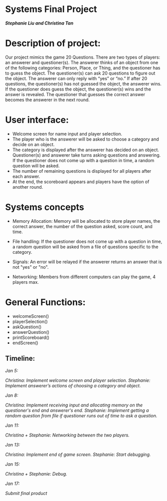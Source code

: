 # Systems Final Project

**_Stephanie Liu and Christina Tan_**

# Description of project:
Our project mimics the game 20 Questions. There are two types of players: an answerer and questioner(s). The answerer thinks of an object from one of the following categories: Person, Place, or Thing, and the questioner has to guess the object. The questioner(s) can ask 20 questions to figure out the object. The answerer can only reply with “yes” or “no.” If after 20 questions, the questioner(s) has not guessed the object, the answerer wins. If the questioner does guess the object, the questioner(s) wins and the answer is revealed. The questioner that guesses the correct answer becomes the answerer in the next round.

# User interface:
- Welcome screen for name input and player selection.
- The player who is the answerer will be asked to choose a category and decide on an object.
- The category is displayed after the answerer has decided on an object. Questioner(s) and answerer take turns asking questions and answering. If the questioner does not come up with a question in time, a random question will be asked.
- The number of remaining questions is displayed for all players after each answer.
- At the end, the scoreboard appears and players have the option of another round.

# Systems concepts
- Memory Allocation: Memory will be allocated to store player names, the correct answer, the number of the question asked, score count, and time.

- File handling: If the questioner does not come up with a question in time, a random question will be asked from a file of questions specific to the category.

- Signals: An error will be relayed if the answerer returns an answer that is not "yes" or "no".

- Networking: Members from different computers can play the game, 4 players max.

# General Functions:
- welcomeScreen()
- playerSelection()
- askQuestion()
- answerQuestion()
- printScoreboard()
- endScreen()

## Timeline:
<i> Jan 5: <i>

  Christina: Implement welcome screen and player selection.
  Stephanie: Implement answerer’s actions of choosing a category and object.

<i> Jan 8: <i>

  Christina: Implement receiving input and allocating memory on the questioner's end and answerer's end.
  Stephanie: Implement getting a random question from file if questioner runs out of time to ask a question.

<i> Jan 11: <i>

  Christina + Stephanie: Networking between the two players.

<i> Jan 13: <i>

  Christina: Implement end of game screen.
  Stephanie: Start debugging.

<i> Jan 15: <i>

  Christina + Stephanie: Debug.

<i> Jan 17: <i>

  Submit final product

